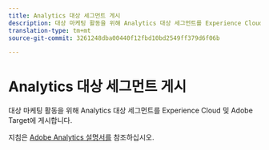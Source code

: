 ```yaml
---
title: Analytics 대상 세그먼트 게시
description: 대상 마케팅 활동을 위해 Analytics 대상 세그먼트를 Experience Cloud 및 Adobe Target에 게시합니다.
translation-type: tm+mt
source-git-commit: 3261248dba00440f12fbd10bd2549ff379d6f06b

---
```



# Analytics 대상 세그먼트 게시

대상 마케팅 활동을 위해 Analytics 대상 세그먼트를 Experience Cloud 및 Adobe Target에 게시합니다.

지침은 [Adobe Analytics 설명서를](https://docs.adobe.com/content/help/en/analytics/components/segmentation/segmentation-workflow/seg-publish.html) 참조하십시오.

<!--
1.  In Analytics, [build a segment](https://docs.adobe.com/content/help/en/analytics/components/segmentation/segmentation-workflow/seg-build.html).
1.  On the Segment Builder, enable the **[!UICONTROL Publish this segment to the Experience Cloud]** option.

    ![](assets/ec_audience_example.png) 

    | Element | Description |
    |--- |---|
    |Publish this segment to the Experience Cloud (for &lt;report suite name&gt;)|Publishes this segment to the Experience Cloud. You can use the audience for marketing and segmentation activities in Adobe Target, Audience Manager, Advertising Cloud, Campaign, and Audience Analytics.<br>The Title and Description fields are required for the segment to be published.<br>When this option is enabled, the title and audience segment definition are shared, but actual data is not. When that audience is associated with an activity in Target, Analytics begins sending IDs for visitors that qualify for that Experience Cloud and Target audience. At that point, the audience name and corresponding data begins displaying on the  Experience Cloud Audiences page.<br>Audiences shared to the Experience Cloud from Analytics cannot exceed 20 million audience members.<br>Due to caching, deleted report suites in Analytics require 12 hours before the deletion is shown in the Experience Cloud.<br>To delete a segment that has been published to the Experience Cloud, you have to unpublish it first. To unpublish a segment, just **unclick** the checkbox that you used to publish it. You **cannot** unpublish a segment that is currently in use by any of the following Adobe solutions: [!DNL Analytics] (in [!DNL Audience Analytics]), [!DNL Campaign], [!DNL Advertising Cloud] (for [!DNL Core Service] & [!DNL Audience Manager] customers) and all other external partners (for [!DNL Audience Manager] customers). You **can** unpublish a segment that is in use by [!DNL Target].<br>Once a visitor qualifies for the audience shared from  Analytics, there is a 24 - 48 hour delay before that information is actionable in Target, Advertising Cloud, and Campaign.<br>**Data Privacy**<br>Audiences are not filtered based on the authentication state of a visitor. If a visitor can browse your site in un-authenticated and authenticated states, actions that occur when a visitor is un-authenticated can still cause a visitor to be included in an audience. Review [Analytics Privacy Overview](https://docs.adobe.com/help/en/analytics/technotes/privacy-overview.html) to understand the full privacy implications of audience sharing.|
    |Select the window for audience creation|Note that this is a **rolling** time window, not a fixed one.|

1.  Click **[!UICONTROL Save]**.
1.  Access [!DNL Adobe Target], click [!UICONTROL Audiences].
1.  On the [!UICONTROL Audiences] page, locate the audience sourced from the Experience Cloud.

    These audiences are available for use in activities
-->
